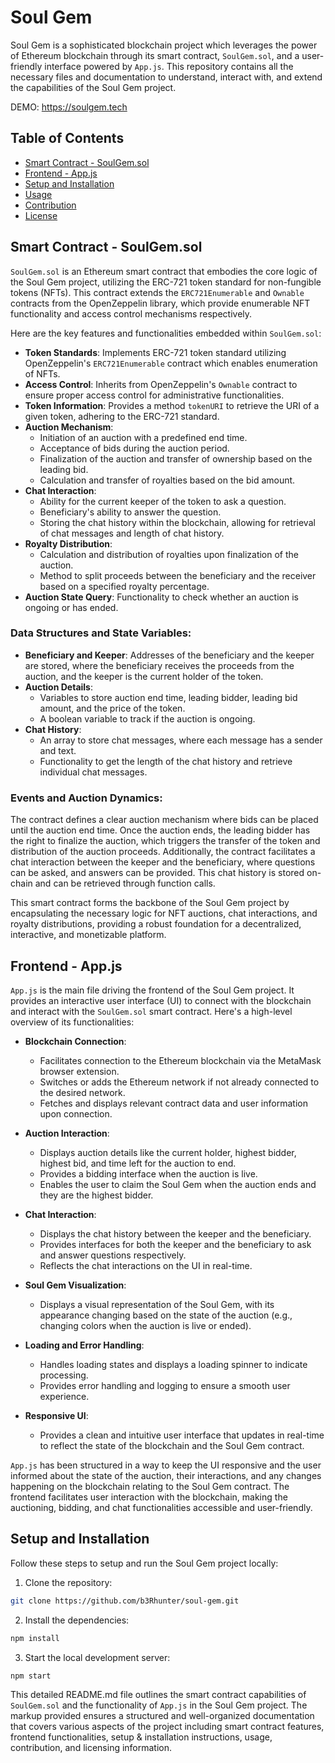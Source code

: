# Soul Gem

Soul Gem is a sophisticated blockchain project which leverages the power of Ethereum blockchain through its smart contract, `SoulGem.sol`, and a user-friendly interface powered by `App.js`. This repository contains all the necessary files and documentation to understand, interact with, and extend the capabilities of the Soul Gem project.

DEMO: https://soulgem.tech

## Table of Contents

- [Smart Contract - SoulGem.sol](#smart-contract---soulgemsol)
- [Frontend - App.js](#frontend---appjs)
- [Setup and Installation](#setup-and-installation)
- [Usage](#usage)
- [Contribution](#contribution)
- [License](#license)

## Smart Contract - SoulGem.sol

`SoulGem.sol` is an Ethereum smart contract that embodies the core logic of the Soul Gem project, utilizing the ERC-721 token standard for non-fungible tokens (NFTs). This contract extends the `ERC721Enumerable` and `Ownable` contracts from the OpenZeppelin library, which provide enumerable NFT functionality and access control mechanisms respectively.

Here are the key features and functionalities embedded within `SoulGem.sol`:

- **Token Standards**: Implements ERC-721 token standard utilizing OpenZeppelin's `ERC721Enumerable` contract which enables enumeration of NFTs.
- **Access Control**: Inherits from OpenZeppelin's `Ownable` contract to ensure proper access control for administrative functionalities.
- **Token Information**: Provides a method `tokenURI` to retrieve the URI of a given token, adhering to the ERC-721 standard.
- **Auction Mechanism**: 
  - Initiation of an auction with a predefined end time.
  - Acceptance of bids during the auction period.
  - Finalization of the auction and transfer of ownership based on the leading bid.
  - Calculation and transfer of royalties based on the bid amount.
- **Chat Interaction**:
  - Ability for the current keeper of the token to ask a question.
  - Beneficiary's ability to answer the question.
  - Storing the chat history within the blockchain, allowing for retrieval of chat messages and length of chat history.
- **Royalty Distribution**: 
  - Calculation and distribution of royalties upon finalization of the auction.
  - Method to split proceeds between the beneficiary and the receiver based on a specified royalty percentage.
- **Auction State Query**: Functionality to check whether an auction is ongoing or has ended.

### Data Structures and State Variables:
- **Beneficiary and Keeper**: Addresses of the beneficiary and the keeper are stored, where the beneficiary receives the proceeds from the auction, and the keeper is the current holder of the token.
- **Auction Details**: 
  - Variables to store auction end time, leading bidder, leading bid amount, and the price of the token.
  - A boolean variable to track if the auction is ongoing.
- **Chat History**: 
  - An array to store chat messages, where each message has a sender and text.
  - Functionality to get the length of the chat history and retrieve individual chat messages.

### Events and Auction Dynamics:
The contract defines a clear auction mechanism where bids can be placed until the auction end time. Once the auction ends, the leading bidder has the right to finalize the auction, which triggers the transfer of the token and distribution of the auction proceeds. Additionally, the contract facilitates a chat interaction between the keeper and the beneficiary, where questions can be asked, and answers can be provided. This chat history is stored on-chain and can be retrieved through function calls.

This smart contract forms the backbone of the Soul Gem project by encapsulating the necessary logic for NFT auctions, chat interactions, and royalty distributions, providing a robust foundation for a decentralized, interactive, and monetizable platform.

## Frontend - App.js

`App.js` is the main file driving the frontend of the Soul Gem project. It provides an interactive user interface (UI) to connect with the blockchain and interact with the `SoulGem.sol` smart contract. Here's a high-level overview of its functionalities:

- **Blockchain Connection**:
  - Facilitates connection to the Ethereum blockchain via the MetaMask browser extension.
  - Switches or adds the Ethereum network if not already connected to the desired network.
  - Fetches and displays relevant contract data and user information upon connection.

- **Auction Interaction**:
  - Displays auction details like the current holder, highest bidder, highest bid, and time left for the auction to end.
  - Provides a bidding interface when the auction is live.
  - Enables the user to claim the Soul Gem when the auction ends and they are the highest bidder.

- **Chat Interaction**:
  - Displays the chat history between the keeper and the beneficiary.
  - Provides interfaces for both the keeper and the beneficiary to ask and answer questions respectively.
  - Reflects the chat interactions on the UI in real-time.

- **Soul Gem Visualization**:
  - Displays a visual representation of the Soul Gem, with its appearance changing based on the state of the auction (e.g., changing colors when the auction is live or ended).

- **Loading and Error Handling**:
  - Handles loading states and displays a loading spinner to indicate processing.
  - Provides error handling and logging to ensure a smooth user experience.

- **Responsive UI**:
  - Provides a clean and intuitive user interface that updates in real-time to reflect the state of the blockchain and the Soul Gem contract.

`App.js` has been structured in a way to keep the UI responsive and the user informed about the state of the auction, their interactions, and any changes happening on the blockchain relating to the Soul Gem contract. The frontend facilitates user interaction with the blockchain, making the auctioning, bidding, and chat functionalities accessible and user-friendly.

## Setup and Installation

Follow these steps to setup and run the Soul Gem project locally:

1. Clone the repository: 
```bash
git clone https://github.com/b3Rhunter/soul-gem.git
```

2. Install the dependencies:
```bash
npm install
```
3. Start the local development server:
```bash
npm start
```

This detailed README.md file outlines the smart contract capabilities of `SoulGem.sol` and the functionality of `App.js` in the Soul Gem project. The markup provided ensures a structured and well-organized documentation that covers various aspects of the project including smart contract features, frontend functionalities, setup & installation instructions, usage, contribution, and licensing information.
